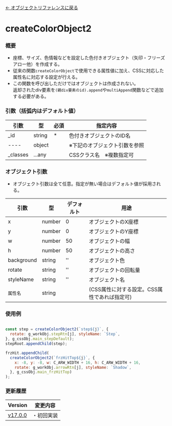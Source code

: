 [← オブジェクトリファレンスに戻る](ObjectReferenceIndex.html)  

# createColorObject2
### 概要
  - 座標、サイズ、色情報などを設定した色付きオブジェクト（矢印・フリーズアロー他）を作成する。
  - 従来の関数`createColorObject`で使用できる属性値に加え、CSSに対応した属性名に対応する設定が行える。
  - この関数を呼び出しただけではオブジェクトは作成されない。  
返却されたdiv要素を`(親div要素のid).append`や`multiAppend`関数などで追加する必要がある。

### 引数（括弧内はデフォルト値）

|引数|型|必須|指定内容|
|----|----|----|----|
|_id|string|*|色付きオブジェクトのID名|
|----|object||※下記のオブジェクト引数を参照|
|_classes|...any||CSSクラス名　※複数指定可|

### オブジェクト引数
- オブジェクト引数は全て任意。指定が無い場合はデフォルト値が採用される。

|引数|型|デフォルト|用途|
|----|----|----|----|
|x|number|0|オブジェクトのX座標|
|y|number|0|オブジェクトのY座標|
|w|number|50|オブジェクトの幅|
|h|number|50|オブジェクトの高さ|
|background|string|''|オブジェクト色|
|rotate|string|''|オブジェクトの回転量|
|styleName|string|''|オブジェクト名|
|`属性名`|string||(CSS属性に対する設定。CSS属性であれば指定可)|

### 使用例

```javascript

const step = createColorObject2(`step${j}`, {
  rotate: g_workObj.stepRtn[j], styleName: `Step`,
}, g_cssObj.main_stepDefault);
stepRoot.appendChild(step);

frzHit.appendChild(
  createColorObject2(`frzHitTop${j}`, {
    x: -8, y: -8, w: C_ARW_WIDTH + 16, h: C_ARW_WIDTH + 16,
    rotate: g_workObj.arrowRtn[j], styleName: `Shadow`,
  }, g_cssObj.main_frzHitTop)
);
```

### 更新履歴

|Version|変更内容|
|----|----|
|[v17.0.0](https://github.com/cwtickle/danoniplus/releases/tag/v17.0.0)|・初回実装|